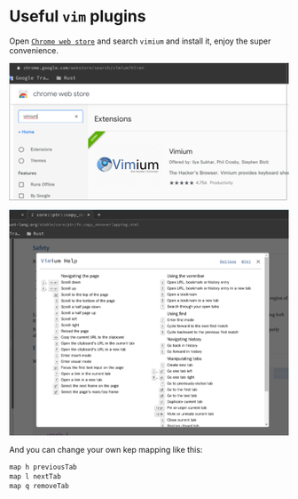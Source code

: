 # Useful `vim` plugins

Open [`Chrome web store`](https://chrome.google.com/webstore) and search `vimium`
and install it, enjoy the super convenience.

![chrome-vimium-extension](./images/chrome-vimium-extension)

![chrome-vimium-extension-vim-keybinds.png](./images/chrome-vimium-extension-vim-keybinds.png)

And you can change your own kep mapping like this:

```bash
map h previousTab
map l nextTab
map q removeTab
```

</br>

